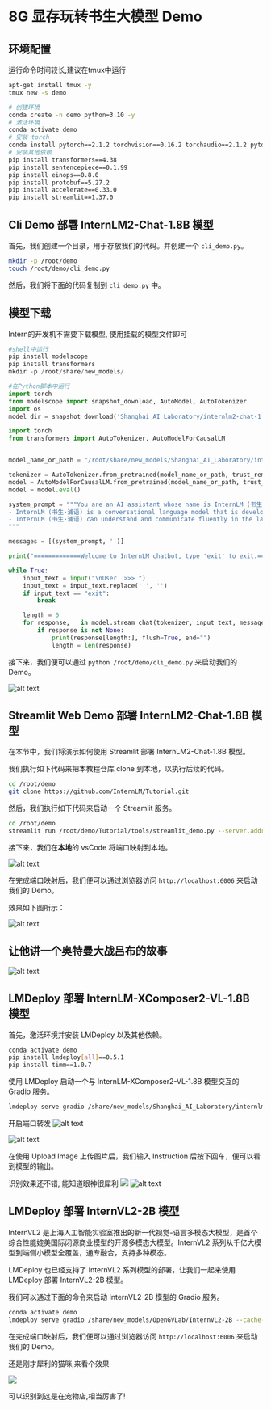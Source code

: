 
# 8G 显存玩转书生大模型 Demo

## 环境配置
运行命令时间较长,建议在tmux中运行

```bash
apt-get install tmux -y
tmux new -s demo
```


```bash
# 创建环境
conda create -n demo python=3.10 -y
# 激活环境
conda activate demo
# 安装 torch
conda install pytorch==2.1.2 torchvision==0.16.2 torchaudio==2.1.2 pytorch-cuda=12.1 -c pytorch -c nvidia -y
# 安装其他依赖
pip install transformers==4.38
pip install sentencepiece==0.1.99
pip install einops==0.8.0
pip install protobuf==5.27.2
pip install accelerate==0.33.0
pip install streamlit==1.37.0
```

## Cli Demo 部署 InternLM2-Chat-1.8B 模型

首先，我们创建一个目录，用于存放我们的代码。并创建一个 `cli_demo.py`。

```bash
mkdir -p /root/demo
touch /root/demo/cli_demo.py
```

然后，我们将下面的代码复制到 `cli_demo.py` 中。

## 模型下载
Intern的开发机不需要下载模型, 使用挂载的模型文件即可
```python
#shell中运行
pip install modelscope
pip install transformers
mkdir -p /root/share/new_models/

#在Python脚本中运行
import torch
from modelscope import snapshot_download, AutoModel, AutoTokenizer
import os
model_dir = snapshot_download('Shanghai_AI_Laboratory/internlm2-chat-1_8b', cache_dir='/root/share/new_models/', revision='master')
```



```python
import torch
from transformers import AutoTokenizer, AutoModelForCausalLM


model_name_or_path = "/root/share/new_models/Shanghai_AI_Laboratory/internlm2-chat-1_8b"

tokenizer = AutoTokenizer.from_pretrained(model_name_or_path, trust_remote_code=True, device_map='cuda:0')
model = AutoModelForCausalLM.from_pretrained(model_name_or_path, trust_remote_code=True, torch_dtype=torch.bfloat16, device_map='cuda:0')
model = model.eval()

system_prompt = """You are an AI assistant whose name is InternLM (书生·浦语).
- InternLM (书生·浦语) is a conversational language model that is developed by Shanghai AI Laboratory (上海人工智能实验室). It is designed to be helpful, honest, and harmless.
- InternLM (书生·浦语) can understand and communicate fluently in the language chosen by the user such as English and 中文.
"""

messages = [(system_prompt, '')]

print("=============Welcome to InternLM chatbot, type 'exit' to exit.=============")

while True:
    input_text = input("\nUser  >>> ")
    input_text = input_text.replace(' ', '')
    if input_text == "exit":
        break

    length = 0
    for response, _ in model.stream_chat(tokenizer, input_text, messages):
        if response is not None:
            print(response[length:], flush=True, end="")
            length = len(response)
```

接下来，我们便可以通过 `python /root/demo/cli_demo.py` 来启动我们的 Demo。

![alt text](./images/image.png)


## Streamlit Web Demo 部署 InternLM2-Chat-1.8B 模型

在本节中，我们将演示如何使用 Streamlit 部署 InternLM2-Chat-1.8B 模型。

我们执行如下代码来把本教程仓库 clone 到本地，以执行后续的代码。

```bash
cd /root/demo
git clone https://github.com/InternLM/Tutorial.git
```

然后，我们执行如下代码来启动一个 Streamlit 服务。

```bash
cd /root/demo
streamlit run /root/demo/Tutorial/tools/streamlit_demo.py --server.address 127.0.0.1 --server.port 6006
```

接下来，我们在**本地**的 vsCode 将端口映射到本地。

![alt text](./images/port.png)



在完成端口映射后，我们便可以通过浏览器访问 `http://localhost:6006` 来启动我们的 Demo。

效果如下图所示：

![alt text](./images/image-2.png)

## 让他讲一个奥特曼大战吕布的故事
![alt text](./images/chat.png)



## LMDeploy 部署 InternLM-XComposer2-VL-1.8B 模型


首先，激活环境并安装 LMDeploy 以及其他依赖。

```bash
conda activate demo
pip install lmdeploy[all]==0.5.1
pip install timm==1.0.7
```

使用 LMDeploy 启动一个与 InternLM-XComposer2-VL-1.8B 模型交互的 Gradio 服务。

```bash
lmdeploy serve gradio /share/new_models/Shanghai_AI_Laboratory/internlm-xcomposer2-vl-1_8b --cache-max-entry-count 0.1
```

开启端口转发
![alt text](./images/port-forward.png)

![alt text](./images/vl-play.png)

在使用 Upload Image 上传图片后，我们输入 Instruction 后按下回车，便可以看到模型的输出。

识别效果还不错, 能知道眼神很犀利
![](./images/cat.png)
![alt text](./images/vl-cat.png)


## LMDeploy 部署 InternVL2-2B 模型

InternVL2 是上海人工智能实验室推出的新一代视觉-语言多模态大模型，是首个综合性能媲美国际闭源商业模型的开源多模态大模型。InternVL2 系列从千亿大模型到端侧小模型全覆盖，通专融合，支持多种模态。

LMDeploy 也已经支持了 InternVL2 系列模型的部署，让我们一起来使用 LMDeploy 部署 InternVL2-2B 模型。

我们可以通过下面的命令来启动 InternVL2-2B 模型的 Gradio 服务。

```bash
conda activate demo
lmdeploy serve gradio /share/new_models/OpenGVLab/InternVL2-2B --cache-max-entry-count 0.1
```

在完成端口映射后，我们便可以通过浏览器访问 `http://localhost:6006` 来启动我们的 Demo。

还是刚才犀利的猫咪,来看个效果

![](./images/vl2-cat.png)

可以识别到这是在宠物店,相当厉害了!
